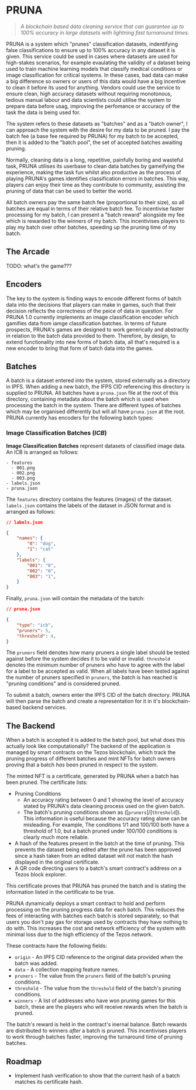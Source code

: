 # PRUNA
> *A blockchain based data cleaning service that can guarantee up to 100% accuracy in large datasets with lightning fast turnaround times.*

PRUNA is a system which "prunes" classification datasets, indentifying false classifications to ensure up to 100% accuracy in any dataset it is given. This service could be used in cases where datasets are used for high-stakes scenarios, for example evaulating the validity of a dataset being used to train machine learning models that classify medical conditions or image classification for critical systems. In these cases, bad data can make a big difference so owners or users of this data would have a big incentive to clean it before its used for anything. Vendors could use the service to ensure clean, high accuracy datasets without requiring monotonous, tedious manual labour and data scientists could utilise the system to prepare data before usag, improving the perfomance or accuracy of the task the data is being used for.

The system refers to these datasets as "batches" and as a "batch owner", I can approach the system with the desire for my data to be pruned. I pay the batch fee (a base fee required by PRUNA) for my batch to be accepted, then it is added to the "batch pool", the set of accepted batches awaiting pruning.

Normally, cleaning data is a long, repetitive, painfully boring and wasteful task, PRUNA utilises its userbase to clean data batches by gameifying the experience, making the task fun whilst also productive as the process of playing PRUNA's games identifies classification errors in batches. This way, players can enjoy their time as they contribute to community, assisting the pruning of data that can be used to better the world.

All batch owners pay the same batch fee (proportional to their size), so all batches are equal in terms of their relative batch fee. To incentivise faster processing for my batch, I can present a "batch reward" alongside my fee which is rewarded to the winners of my batch. This incentivises players to play my batch over other batches, speeding up the pruning time of my batch.

## The Arcade
TODO: what's the game???


## Encoders
The key to the system is finding ways to encode different forms of batch data into the decisions that players can make in games, such that their decision reflects the correctness of the peice of data in question. For PRUNA 1.0 currently implements an image classification encoder which gamifies data from iamge classification batches. In terms of future prospects, PRUNA's games are designed to work generically and abstractly in relation to the batch data provided to them. Therefore, by design, to extend functionality into new forms of batch data, all that's required is a new encoder to bring that form of batch data into the games.

## Batches
A batch is a dataset entered into the system, stored externally as a directory in IPFS. When adding a new batch, the IFPS CID referencing this directory is supplied to PRUNA. All batches have a `pruna.json` file at the root of this directory, containing metadata about the batch which is used when processing the batch in the system. There are different types of batches which may be organised differently but will all have `pruna.json` at the root. PRUNA currently has encoders for the following batch types:

### Image Classification Batches (*ICB*)
**Image Classification Batches** represent datasets of classified image data. An ICB is arranged as follows:
```
- features
  - 001.png 
  - 002.png 
  - 003.png
- labels.json
- pruna.json
```

The `features` directory contains the features (images) of the dataset. `labels.json` contains the labels of the dataset in JSON format and is arranged as follows:
```json
// labels.json

{
    "names": {
        "0": "dog",
        "1": "cat"
    },
    "labels": {
        "001": "0",
        "002": "0",
        "003": "1",
    }
}
```

Finally, `pruna.json` will contain the metadata of the batch:
```json
// pruna.json

{
    "type": "icb",
    "pruners": 5,
    "threshold": 4, 
}
```

The `pruners` field denotes how many pruners a single label should be tested against before the system decides it to be valid or invalid. `threshold` denotes the minimum number of pruners who have to agree with the label for a label to be accepted as valid. When all labels have been tested against the number of pruners specified in `pruners`, the batch is has reached is "pruning conditions" and is considered pruned.

To submit a batch, owners enter the IPFS CID of the batch directory. PRUNA will then parse the batch and create a representation for it in it's blockchain-based backend services.

## The Backend
When a batch is accepted it is added to the batch pool, but what does this actually look like computationally? The backend of the application is managed by smart contracts on the Tezos blockchain, which track the pruning progress of different batches and mint NFTs for batch owners proving that a batch *has* been pruned in respect to the system.

The minted NFT is a certificate, generated by PRUNA when a batch has been pruned. The certificate lists:

- Pruning Conditions
  - An accuracy rating between 0 and 1 showing the level of accuracy stated by PRUNA's data cleaning process used on the given batch.
  - The batch's pruning conditions shown as ([`pruners`]/[`threshold`]). This information is useful because the accuracy rating alone can be misleading. For example, The conditions  1/1 and 100/100 both have a threshold of 1.0, but a batch pruned under 100/100 conditions is clearly much more reliable.
- A hash of the features present in the batch at the time of pruning. This prevents the dataset being edited after the prune has been approved since a hash taken from an edited dataset will not match the hash displayed in the original certificate.
- A QR code directing users to a batch's smart contract's address on a Tezos block explorer.

This certificate proves that PRUNA has pruned the batch and is stating the information listed in the certificate to be true.

PRUNA dynamically deploys a smart contract to hold and perform processing on the pruning progress data for each batch. This reduces the fees of interacting with batches each batch is stored separately, so that users you don't pay gas for storage used by contracts they have nothing to do with. This increases the cost and network efficiency of the system with minimal loss due to the high efficiency of the Tezos network.

These contracts have the following fields:
- `origin` - An IPFS CID reference to the original data provided when the batch was added.
- `data` - A collection mapping feature names.
- `pruners` - The value from the `pruners` field of the batch's pruning conditions.
- `threshold` - The value from the `threshold` field of the batch's pruning conditions.
- `winners` - A list of addresses who have won pruning games for this batch, these are the players who will receive rewards when the batch is pruned.

The batch's reward is held in the contract's inernal balance. Batch rewards are distributed to winners *after* a batch is pruned. This incentivises players to work through batches faster, improving the turnaround time of pruning batches.

## Roadmap
- Implement hash verification to show that the current hash of a batch matches its certificate hash.